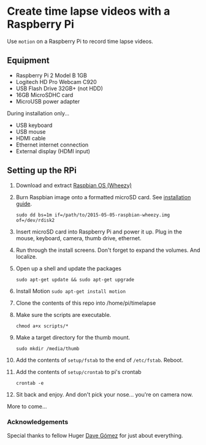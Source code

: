 # Create time lapse videos with a Raspberry Pi

Use `motion` on a Raspberry Pi to record time lapse videos.

## Equipment

* Raspberry Pi 2 Model B 1GB
* Logitech HD Pro Webcam C920
* USB Flash Drive 32GB+ (not HDD)
* 16GB MicroSDHC card
* MicroUSB power adapter

During installation only...

* USB keyboard
* USB mouse
* HDMI cable
* Ethernet internet connection
* External display (HDMI input)

## Setting up the RPi

1. Download and extract [Raspbian OS (Wheezy)](https://www.raspberrypi.org/downloads/raspbian/)

1. Burn Raspbian image onto a formatted microSD card. See [installation guide](https://www.raspberrypi.org/documentation/installation/installing-images/README.md).

   `sudo dd bs=1m if=/path/to/2015-05-05-raspbian-wheezy.img of=/dev/rdisk2`

1. Insert microSD card into Raspberry Pi and power it up. Plug in the mouse, keyboard, camera, thumb drive, ethernet.

1. Run through the install screens. Don't forget to expand the volumes. And localize.

1. Open up a shell and update the packages

    `sudo apt-get update && sudo apt-get upgrade`

1. Install Motion
    `sudo apt-get install motion`
1. Clone the contents of this repo into /home/pi/timelapse

1. Make sure the scripts are executable.

    `chmod a+x scripts/*`
1. Make a target directory for the thumb mount.

    `sudo mkdir /media/thumb`

1. Add the contents of `setup/fstab` to the end of `/etc/fstab`. Reboot.

1. Add the contents of `setup/crontab` to pi's crontab

    `crontab -e`

1. Sit back and enjoy. And don't pick your nose... you're on camera now.

More to come...


### Acknowledgements
Special thanks to fellow Huger [Dave Gómez](https://github.com/davegomez/) for just about everything.
